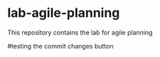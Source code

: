 # lab-agile-planning
This repository contains the lab for agile planning 

#testing the commit changes button
